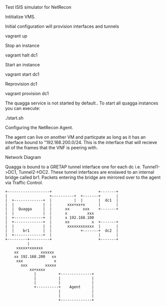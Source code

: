 Test ISIS simulator for NetRecon

Intitialize VMS.

Initial configuration will provision interfaces and tunnels

vagrant up

Stop an instance

vagrant halt dc1

Start an instance

vagrant start dc1

Reprovision dc1

vagrant provision dc1



The quagga service is not started by default.. To start all quagga instances you can execute:

./start.sh


Configuring the NetRecon Agent.

The agent can live on another VM and particpate as long as it has an interface bound to "192.168.200.0/24. This is the interface that will recieve all of the frames that the VNF is peering with.


Network Diagram

Quagga is bound to a GRETAP tunnel interface one for each dc i.e. Tunnel1->DC1, Tunnel2->DC2. These tunnel interfaces are enslaved to an internal bridge called br1. Packets entering the bridge are mirrored over to the agent via Traffic Control.



    +-------------------+                     +-------+
    |                   +----------+  +-------+       |
    |  +-------------+  |          |  |       |  dc1  |
    |  |             |  |       xxx+xx+x      |       |
    |  |  Quagga     |  |      xx      xxx    +-------+
    |  |             |  |      x         xxx
    |  +-------------+  |      x 192.168.100
    |  +-------------+  |      xx          x  +-------+
    |  |             |  |       xxxxxxxxxxxx  |       |
    |  |    br1      |  |             +-------+  dc2  |
    |  +-------------+  |                     |       |
    +---------+---------+                     +-------+
              |
         xxxxx+xxxxxx
        xx          xxxxxx
        xx 192.168.200   xx
         xxx              x
           xxx        xxxxx
               xx+xxxx
                 |          +--------------+
                 |          |              |
                 |          |              |
                 +----------+    Agent     |
                            |              |
                            |              |
                            +--------------+